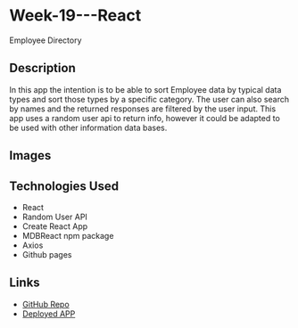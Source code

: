 # Week-19---React
Employee Directory 

## Description 

In this app the intention is to be able to sort Employee data by typical data types and sort those types by a specific category.  The user can also search by names and the returned responses are filtered by the user input.  This app uses a random user api to return info, however it could be adapted to be used with other information data bases.  

## Images 

## Technologies Used 

* React 
* Random User API
* Create React App 
* MDBReact npm package 
* Axios
* Github pages 

## Links 

* [GitHub Repo](https://github.com/rffrye/Week-19---React)
* [Deployed APP](https://rffrye.github.io/Week-19---React/)